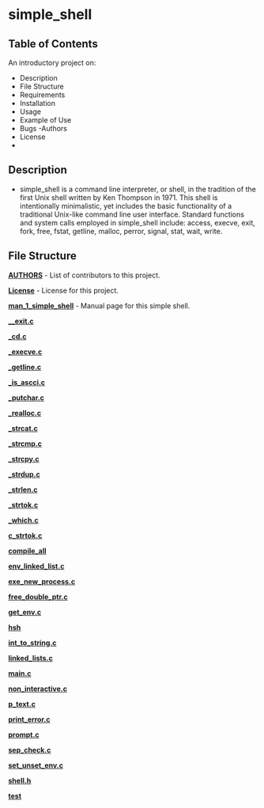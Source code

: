 # simple_shell
## Table of Contents
An introductory project on:
- Description
- File Structure
- Requirements
- Installation
- Usage
- Example of Use
- Bugs
 -Authors
- License
- 
## Description
- simple_shell is a command line interpreter, or shell, in the tradition of the first Unix shell written by Ken Thompson in 1971. This shell is intentionally minimalistic, yet includes the basic functionality of a traditional Unix-like command line user interface. Standard functions and system calls employed in simple_shell include: access, execve, exit, fork, free, fstat, getline, malloc, perror, signal, stat, wait, write.

## File Structure
**[AUTHORS](AUTHORS)** - List of contributors to this project.

**[License](LICENSE)** - License for this project.

**[man_1_simple_shell](man_1_simple_shell)** - Manual page for this simple shell.

**[__exit.c](__exit.c)**

**[_cd.c](_cd.c)**

**[_execve.c](_execve.c)**

**[_getline.c](_getline.c)**

**[_is_ascci.c](_is_ascci.c)**

**[_putchar.c](_putchar.c)**

**[_realloc.c](_realloc.c)**

**[_strcat.c](_strcat.c)**

**[_strcmp.c](_strcmp.c)**

**[_strcpy.c](_strcpy.c)**

**[_strdup.c](_strdup.c)**

**[_strlen.c](_strlen.c)**

**[_strtok.c](__strtok.c)**

**[_which.c](_which.c)**

**[c_strtok.c](c_strtok.c)**

**[compile_all](compile_all)**

**[env_linked_list.c](env_linked_list.c)**

**[exe_new_process.c](exe_new_process.c)**

**[free_double_ptr.c](free_double_ptr.c)**

**[get_env.c](get_env.c)**

**[hsh](hsh)**

**[int_to_string.c](int_to_string.c)**

**[linked_lists.c](linked_lists.c)**

**[main.c](main.c)**

**[non_interactive.c](non_interactive.c)**

**[p_text.c](p_text.c)**

**[print_error.c](print_error.c)**

**[prompt.c](prompt.c)**

**[sep_check.c](sep_check.c)**

**[set_unset_env.c](set_unset_env.c)**

**[shell.h](shell.h)**

**[test](test)**
